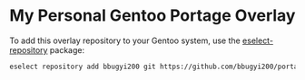 # My Personal Gentoo Portage Overlay
To add this overlay repository to your Gentoo system, use the [eselect-repository](https://packages.gentoo.org/packages/app-eselect/eselect-repository) package:
``` bash
eselect repository add bbugyi200 git https://github.com/bbugyi200/portage-overlay.git
```
